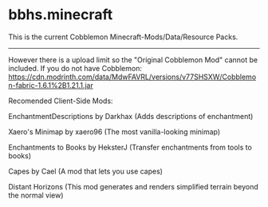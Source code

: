 # bbhs.minecraft
This is the current Cobblemon Minecraft-Mods/Data/Resource Packs.

----------------------------------------------------------------------------------------------------------------------
However there is a upload limit so the "Original Cobblemon Mod" cannot be included.
If you do not have Cobblemon: https://cdn.modrinth.com/data/MdwFAVRL/versions/v77SHSXW/Cobblemon-fabric-1.6.1%2B1.21.1.jar

Recomended Client-Side Mods:

EnchantmentDescriptions by Darkhax
 (Adds descriptions of enchantment)

Xaero's Minimap by xaero96
 (The most vanilla-looking minimap)

Enchantments to Books by HeksterJ
 (Transfer enchantments from tools to books)

Capes by Cael
 (A mod that lets you use capes)

Distant Horizons
 (This mod generates and renders simplified terrain beyond the normal view)
